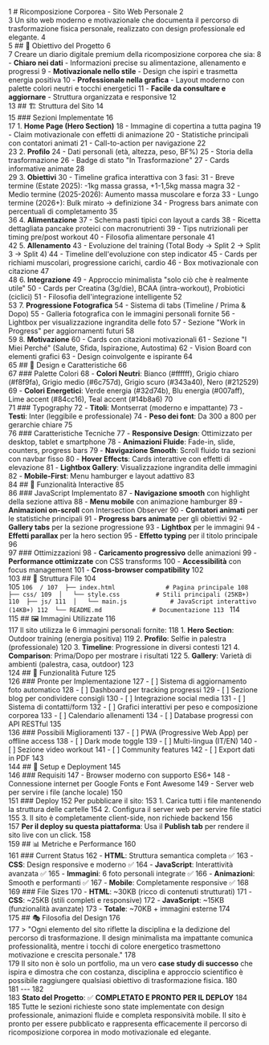 1	# Ricomposizione Corporea - Sito Web Personale
     2	
     3	Un sito web moderno e motivazionale che documenta il percorso di trasformazione fisica personale, realizzato con design professionale ed elegante.
     4	
     5	## 🎯 Obiettivo del Progetto
     6	
     7	Creare un diario digitale premium della ricomposizione corporea che sia:
     8	- **Chiaro nei dati** - Informazioni precise su alimentazione, allenamento e progressi
     9	- **Motivazionale nello stile** - Design che ispiri e trasmetta energia positiva
    10	- **Professionale nella grafica** - Layout moderno con palette colori neutri e tocchi energetici
    11	- **Facile da consultare e aggiornare** - Struttura organizzata e responsive
    12	
    13	## 🏗️ Struttura del Sito
    14	
    15	### Sezioni Implementate
    16	
    17	1. **Home Page (Hero Section)**
    18	   - Immagine di copertina a tutta pagina
    19	   - Claim motivazionale con effetti di animazione
    20	   - Statistiche principali con contatori animati
    21	   - Call-to-action per navigazione
    22	
    23	2. **Profilo**
    24	   - Dati personali (età, altezza, peso, BF%)
    25	   - Storia della trasformazione
    26	   - Badge di stato "In Trasformazione"
    27	   - Cards informative animate
    28	
    29	3. **Obiettivi**
    30	   - Timeline grafica interattiva con 3 fasi:
    31	     - Breve termine (Estate 2025): -1kg massa grassa, +1-1,5kg massa magra
    32	     - Medio termine (2025-2026): Aumento massa muscolare e forza
    33	     - Lungo termine (2026+): Bulk mirato → definizione
    34	   - Progress bars animate con percentuali di completamento
    35	
    36	4. **Alimentazione**
    37	   - Schema pasti tipici con layout a cards
    38	   - Ricetta dettagliata pancake proteici con macronutrienti
    39	   - Tips nutrizionali per timing pre/post workout
    40	   - Filosofia alimentare personale
    41	
    42	5. **Allenamento**
    43	   - Evoluzione del training (Total Body → Split 2 → Split 3 → Split 4)
    44	   - Timeline dell'evoluzione con step indicator
    45	   - Cards per richiami muscolari, progressione carichi, cardio
    46	   - Box motivazionale con citazione
    47	
    48	6. **Integrazione**
    49	   - Approccio minimalista "solo ciò che è realmente utile"
    50	   - Cards per Creatina (3g/die), BCAA (intra-workout), Probiotici (ciclici)
    51	   - Filosofia dell'integrazione intelligente
    52	
    53	7. **Progressione Fotografica**
    54	   - Sistema di tabs (Timeline / Prima & Dopo)
    55	   - Galleria fotografica con le immagini personali fornite
    56	   - Lightbox per visualizzazione ingrandita delle foto
    57	   - Sezione "Work in Progress" per aggiornamenti futuri
    58	
    59	8. **Motivazione**
    60	   - Cards con citazioni motivazionali
    61	   - Sezione "I Miei Perché" (Salute, Sfida, Ispirazione, Autostima)
    62	   - Vision Board con elementi grafici
    63	   - Design coinvolgente e ispirante
    64	
    65	## 🎨 Design e Caratteristiche
    66	
    67	### Palette Colori
    68	- **Colori Neutri**: Bianco (#ffffff), Grigio chiaro (#f8f9fa), Grigio medio (#6c757d), Grigio scuro (#343a40), Nero (#212529)
    69	- **Colori Energetici**: Verde energia (#32d74b), Blu energia (#007aff), Lime accent (#84cc16), Teal accent (#14b8a6)
    70	
    71	### Typography
    72	- **Titoli**: Montserrat (moderno e impattante)
    73	- **Testi**: Inter (leggibile e professionale)
    74	- **Peso dei font**: Da 300 a 800 per gerarchie chiare
    75	
    76	### Caratteristiche Tecniche
    77	- **Responsive Design**: Ottimizzato per desktop, tablet e smartphone
    78	- **Animazioni Fluide**: Fade-in, slide, counters, progress bars
    79	- **Navigazione Smooth**: Scroll fluido tra sezioni con navbar fisso
    80	- **Hover Effects**: Cards interattive con effetti di elevazione
    81	- **Lightbox Gallery**: Visualizzazione ingrandita delle immagini
    82	- **Mobile-First**: Menu hamburger e layout adattivo
    83	
    84	## 📱 Funzionalità Interactive
    85	
    86	### JavaScript Implementato
    87	- **Navigazione smooth** con highlight della sezione attiva
    88	- **Menu mobile** con animazione hamburger
    89	- **Animazioni on-scroll** con Intersection Observer
    90	- **Contatori animati** per le statistiche principali
    91	- **Progress bars animate** per gli obiettivi
    92	- **Gallery tabs** per la sezione progressione
    93	- **Lightbox** per le immagini
    94	- **Effetti parallax** per la hero section
    95	- **Effetto typing** per il titolo principale
    96	
    97	### Ottimizzazioni
    98	- **Caricamento progressivo** delle animazioni
    99	- **Performance ottimizzate** con CSS transforms
   100	- **Accessibilità** con focus management
   101	- **Cross-browser compatibility**
   102	
   103	## 📁 Struttura File
   104	
   105	```
   106	/
   107	├── index.html              # Pagina principale
   108	├── css/
   109	│   └── style.css          # Stili principali (25KB+)
   110	├── js/
   111	│   └── main.js            # JavaScript interattivo (14KB+)
   112	└── README.md              # Documentazione
   113	```
   114	
   115	## 🖼️ Immagini Utilizzate
   116	
   117	Il sito utilizza le 6 immagini personali fornite:
   118	1. **Hero Section**: Outdoor training (energia positiva)
   119	2. **Profilo**: Selfie in palestra (professionale)
   120	3. **Timeline**: Progressione in diversi contesti
   121	4. **Comparison**: Prima/Dopo per mostrare i risultati
   122	5. **Gallery**: Varietà di ambienti (palestra, casa, outdoor)
   123	
   124	## 🚀 Funzionalità Future
   125	
   126	### Pronte per Implementazione
   127	- [ ] Sistema di aggiornamento foto automatico
   128	- [ ] Dashboard per tracking progressi
   129	- [ ] Sezione blog per condividere consigli
   130	- [ ] Integrazione social media
   131	- [ ] Sistema di contatti/form
   132	- [ ] Grafici interattivi per peso e composizione corporea
   133	- [ ] Calendario allenamenti
   134	- [ ] Database progressi con API RESTful
   135	
   136	### Possibili Miglioramenti
   137	- [ ] PWA (Progressive Web App) per offline access
   138	- [ ] Dark mode toggle
   139	- [ ] Multi-lingua (IT/EN)
   140	- [ ] Sezione video workout
   141	- [ ] Community features
   142	- [ ] Export dati in PDF
   143	
   144	## 🔧 Setup e Deployment
   145	
   146	### Requisiti
   147	- Browser moderno con supporto ES6+
   148	- Connessione internet per Google Fonts e Font Awesome
   149	- Server web per servire i file (anche locale)
   150	
   151	### Deploy
   152	Per pubblicare il sito:
   153	1. Carica tutti i file mantenendo la struttura delle cartelle
   154	2. Configura il server web per servire file statici
   155	3. Il sito è completamente client-side, non richiede backend
   156	
   157	**Per il deploy su questa piattaforma**: Usa il **Publish tab** per rendere il sito live con un click.
   158	
   159	## 📊 Metriche e Performance
   160	
   161	### Current Status
   162	- **HTML**: Struttura semantica completa ✅
   163	- **CSS**: Design responsive e moderno ✅
   164	- **JavaScript**: Interattività avanzata ✅
   165	- **Immagini**: 6 foto personali integrate ✅
   166	- **Animazioni**: Smooth e performanti ✅
   167	- **Mobile**: Completamente responsive ✅
   168	
   169	### File Sizes
   170	- **HTML**: ~30KB (ricco di contenuti strutturati)
   171	- **CSS**: ~25KB (stili completi e responsive)
   172	- **JavaScript**: ~15KB (funzionalità avanzate)
   173	- **Totale**: ~70KB + immagini esterne
   174	
   175	## 🎭 Filosofia del Design
   176	
   177	> "Ogni elemento del sito riflette la disciplina e la dedizione del percorso di trasformazione. Il design minimalista ma impattante comunica professionalità, mentre i tocchi di colore energetico trasmettono motivazione e crescita personale."
   178	
   179	Il sito non è solo un portfolio, ma un vero **case study di successo** che ispira e dimostra che con costanza, disciplina e approccio scientifico è possibile raggiungere qualsiasi obiettivo di trasformazione fisica.
   180	
   181	---
   182	
   183	**Stato del Progetto**: ✅ **COMPLETATO E PRONTO PER IL DEPLOY**
   184	
   185	Tutte le sezioni richieste sono state implementate con design professionale, animazioni fluide e completa responsività mobile. Il sito è pronto per essere pubblicato e rappresenta efficacemente il percorso di ricomposizione corporea in modo motivazionale ed elegante.
